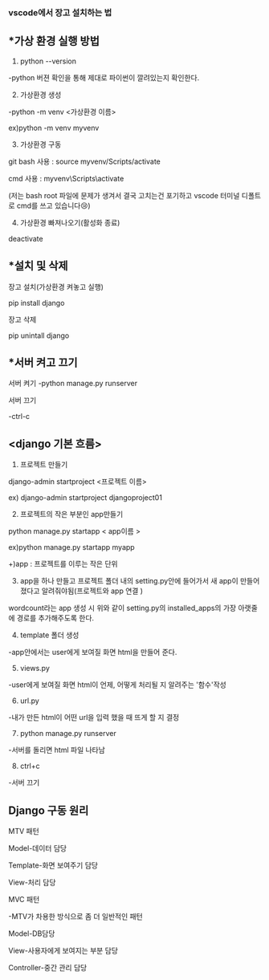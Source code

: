 ### **vscode에서  장고 설치하는 법**  

## *가상 환경 실행 방법
1. python --version

-python 버젼 확인을 통해 제대로 파이썬이 깔려있는지 확인한다.   

 

2. 가상환경 생성

-python -m venv <가상환경 이름>

ex)python -m venv myvenv  

 

3. 가상환경 구동

git bash 사용 : source myvenv/Scripts/activate

cmd 사용 : myvenv\Scripts\activate

(저는 bash root 파일에 문제가 생겨서 결국 고치는건 포기하고 vscode 터미널 디폴트로 cmd를 쓰고 있습니다😢)  

 

4. 가상환경 빠져나오기(활성화 종료)

deactivate   

 

## *설치 및 삭제
장고 설치(가상환경 켜놓고 실행)

pip install django  

 

장고 삭제

pip unintall django  

 

## *서버 켜고 끄기
서버 켜기
-python manage.py runserver   



서버 끄기

-ctrl-c   

 

 

## <django 기본 흐름> 

1. 프로젝트 만들기

django-admin startproject <프로젝트 이름>

 ex) django-admin startproject djangoproject01  

 

2. 프로젝트의 작은 부분인 app만들기

python manage.py startapp < app이름 >

ex)python manage.py startapp myapp  

 

+)app : 프로젝트를 이루는 작은 단위  

 

3. app을 하나 만들고 프로젝트 폴더 내의 setting.py안에 들어가서 새 app이 만들어졌다고 알려줘야됨(프로젝트와 app 연결 )


wordcount라는 app 생성 시 위와 같이 setting.py의 installed_apps의 가장 아랫줄에 경로를 추가해주도록 한다.  
 

4. template 폴더 생성

-app안에서는 user에게 보여질 화면 html을 만들어 준다.  

 

5. views.py

-user에게 보여질 화면 html이 언제, 어떻게 처리될 지 알려주는 '함수'작성  

 

6. url.py

-내가 만든 html이 어떤 url을 입력 했을 때 뜨게 할 지 결정  

 

7. python manage.py runserver

-서버를 돌리면 html 파일 나타남  

 

8. ctrl+c

-서버 끄기   

 

 

## Django 구동 원리 

MTV 패턴 


Model-데이터 담당

Template-화면 보여주기 담당

View-처리 담당  

 

MVC 패턴

-MTV가 차용한 방식으로 좀 더 일반적인 패턴 

 

Model-DB담당

View-사용자에게 보여지는 부분 담당

Controller-중간 관리 담당